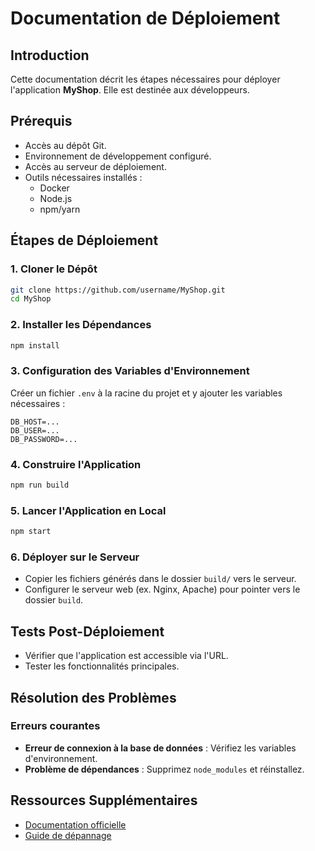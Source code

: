 # Documentation de Déploiement

## Introduction
Cette documentation décrit les étapes nécessaires pour déployer l'application **MyShop**. Elle est destinée aux développeurs.

## Prérequis
- Accès au dépôt Git.
- Environnement de développement configuré.
- Accès au serveur de déploiement.
- Outils nécessaires installés :
    - Docker
    - Node.js
    - npm/yarn

## Étapes de Déploiement

### 1. Cloner le Dépôt
```bash
git clone https://github.com/username/MyShop.git
cd MyShop
```

### 2. Installer les Dépendances
```bash
npm install
```

### 3. Configuration des Variables d'Environnement
Créer un fichier `.env` à la racine du projet et y ajouter les variables nécessaires :
```
DB_HOST=...
DB_USER=...
DB_PASSWORD=...
```

### 4. Construire l'Application
```bash
npm run build
```

### 5. Lancer l'Application en Local
```bash
npm start
```

### 6. Déployer sur le Serveur
- Copier les fichiers générés dans le dossier `build/` vers le serveur.
- Configurer le serveur web (ex. Nginx, Apache) pour pointer vers le dossier `build`.

## Tests Post-Déploiement
- Vérifier que l'application est accessible via l'URL.
- Tester les fonctionnalités principales.

## Résolution des Problèmes
### Erreurs courantes
- **Erreur de connexion à la base de données** : Vérifiez les variables d'environnement.
- **Problème de dépendances** : Supprimez `node_modules` et réinstallez.

## Ressources Supplémentaires
- [Documentation officielle](https://example.com)
- [Guide de dépannage](https://example.com/troubleshooting)
